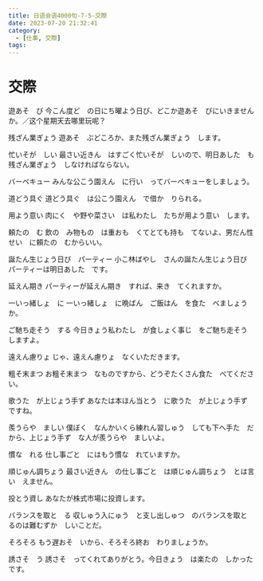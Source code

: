 ```yaml
---
title: 日语会语4000句-7-5-交際
date: 2023-07-20 21:32:41
category:
  - [仕事, 交際]
tags:
---
```


# 交際

遊あそ　び
今こん度ど　の日にち曜よう日び、どこか遊あそ　びにいきませんか。／这个星期天去哪里玩呢？

残ざん業ぎょう
遊あそ　ぶどころか、また残ざん業ぎょう　します。

忙いそが　しい
最さい近きん　はすごく忙いそが　しいので、明日あした　も残ざん業ぎょう　しなければならない。

バーベキュー
みんな公こう園えん　に行い　ってバーベキューをしましょう。

道どう具ぐ
道どう具ぐ　は公こう園えん　で借か　りられる。

用よう意い
肉にく　や野や菜さい　は私わたし　たちが用よう意い　します。

頼たの　む
飲の　み物もの　は重おも　くてとても持も　てないよ、男だん性せい　に頼たの　むからいい。

誕たん生じょう日び　パーティー
小こ林ばやし　さんの誕たん生じょう日び　パーティーは明日あした　です。

延えん期き
パーティーが延えん期き　すれば、来き　てくれますか。

一いっ緒しょ　に
一いっ緒しょ　に晩ばん　ご飯はん　を食た　べましょうか。

ご馳ち走そう　する
今日きょう私わたし　が食しょく事じ　をご馳ち走そう　しますよ。

遠えん慮りょ
じゃ、遠えん慮りょ　なくいただきます。

粗そ末まつ
お粗そ末まつ　なものですから、どうぞたくさん食た　べてください。

歌うた　が上じょう手ず
あなたは本ほん当とう　に歌うた　が上じょう手ず　ですね。

羨うらや　ましい
僕ぼく　なんかいくら練れん習しゅう　しても下へ手た　だから、上じょう手ず　な人が羨うらや　ましいよ。

慣な　れる
仕し事ごと　にはもう慣な　れていますか。

順じゅん調ちょう
最さい近きん　の仕し事ごと　は順じゅん調ちょう　とは言い　えません。

投とう資し
あなたが株式市場に投資します。

バランスを取と　る
収しゅう入にゅう　と支し出しゅつ　のバランスを取と　るのは難むずか　しいことだ。

そろそろ
もう遅おそ　いから、そろそろ終お　わりましょうか。

誘さそ　う
誘さそ　ってくれてありがとう。今日きょう　は楽たの　しかったです。
